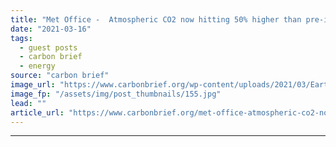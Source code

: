 ```yaml
---
title: "Met Office -  Atmospheric CO2 now hitting 50% higher than pre-industrial levels"
date: "2021-03-16"
tags: 
  - guest posts
  - carbon brief
  - energy
source: "carbon brief"
image_url: "https://www.carbonbrief.org/wp-content/uploads/2021/03/Earth-atmosphere-and-night-sky-583x372.jpg"
image_fp: "/assets/img/post_thumbnails/155.jpg"
lead: ""
article_url: "https://www.carbonbrief.org/met-office-atmospheric-co2-now-hitting-50-higher-than-pre-industrial-levels"
---
```


---
